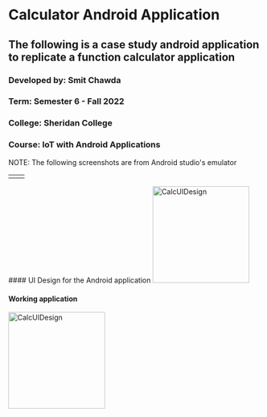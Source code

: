 # Calculator Android Application
## The following is a case study android application to replicate a function calculator application


### Developed by: Smit Chawda
### Term: Semester 6 - Fall 2022
### College: Sheridan College
### Course: IoT with Android Applications

NOTE: The following screenshots are from 
Android studio's emulator

<table>
  <tr>
    <td>
    <td>
  </tr>
  <tr>
  </tr>
</table>
#### UI Design for the Android application
<img width="192" alt="CalcUIDesign" src="https://user-images.githubusercontent.com/59838606/193873755-f6a49362-6d2d-4b0c-98d4-3e2d9565906a.png">

#### Working application 
<img width="192" alt="CalcUIDesign" src="https://user-images.githubusercontent.com/59838606/193873764-d56ff3ab-5c77-455e-9489-d86ed5bf2ad1.png">
